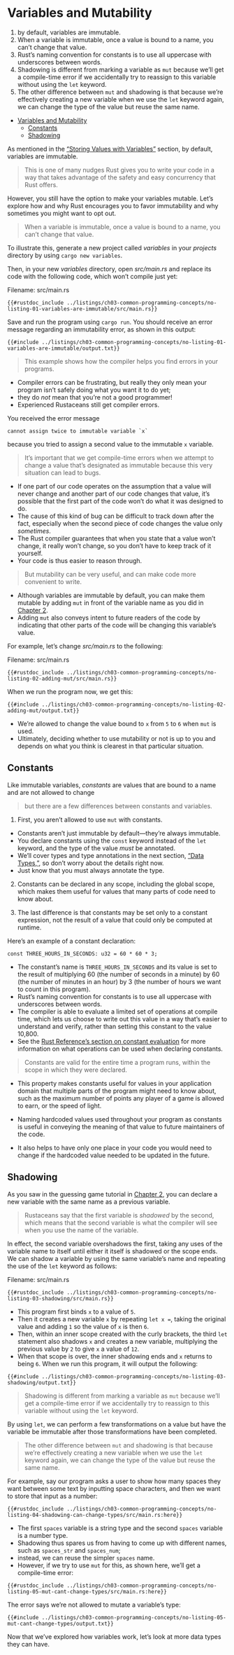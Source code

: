 # Variables and Mutability

1. by default, variables are immutable.
2. When a variable is immutable, once a value is bound to a name, you can’t change that value.
3. Rust’s naming convention for constants is to use all uppercase with
   underscores between words.
4. Shadowing is different from marking a variable as `mut` because we’ll get a
   compile-time error if we accidentally try to reassign to this variable without
   using the `let` keyword.
5. The other difference between `mut` and shadowing is that because we’re
   effectively creating a new variable when we use the `let` keyword again, we can
   change the type of the value but reuse the same name.

<!--ts-->
* [Variables and Mutability](#variables-and-mutability)
   * [Constants](#constants)
   * [Shadowing](#shadowing)

<!-- Created by https://github.com/ekalinin/github-markdown-toc -->
<!-- Added by: runner, at: Wed Apr  5 16:00:23 UTC 2023 -->

<!--te-->
As mentioned in the [“Storing Values with
Variables”][storing-values-with-variables]<!-- ignore --> section, by default,
variables are immutable.

> This is one of many nudges Rust gives you to write
> your code in a way that takes advantage of the safety and easy concurrency that
> Rust offers.

However, you still have the option to make your variables mutable.
Let’s explore how and why Rust encourages you to favor immutability and why
sometimes you might want to opt out.

> When a variable is immutable, once a value is bound to a name, you can’t change
> that value.

To illustrate this, generate a new project called *variables* in
your *projects* directory by using `cargo new variables`.

Then, in your new *variables* directory, open *src/main.rs* and replace its
code with the following code, which won’t compile just yet:

<span class="filename">Filename: src/main.rs</span>

```rust,ignore,does_not_compile
{{#rustdoc_include ../listings/ch03-common-programming-concepts/no-listing-01-variables-are-immutable/src/main.rs}}
```

Save and run the program using `cargo run`. You should receive an error message
regarding an immutability error, as shown in this output:

```console
{{#include ../listings/ch03-common-programming-concepts/no-listing-01-variables-are-immutable/output.txt}}
```

> This example shows how the compiler helps you find errors in your programs.

- Compiler errors can be frustrating, but really they only mean your program
  isn’t safely doing what you want it to do yet;
- they do *not* mean that you’re
  not a good programmer!
- Experienced Rustaceans still get compiler errors.

You received the error message

```shell 
cannot assign twice to immutable variable `x`
``` 

because you tried to assign a second value to the immutable `x` variable.

> It’s important that we get compile-time errors when we attempt to change a
> value that’s designated as immutable because this very situation can lead to
> bugs.

- If one part of our code operates on the assumption that a value will
  never change and another part of our code changes that value, it’s possible
  that the first part of the code won’t do what it was designed to do.
- The cause
  of this kind of bug can be difficult to track down after the fact, especially
  when the second piece of code changes the value only *sometimes*.
- The Rust
  compiler guarantees that when you state that a value won’t change, it really
  won’t change, so you don’t have to keep track of it yourself.
- Your code is thus
  easier to reason through.

> But mutability can be very useful, and can make code more convenient to write.

- Although variables are immutable by default, you can make them mutable by
  adding `mut` in front of the variable name as you did in [Chapter
  2][storing-values-with-variables]<!-- ignore -->.
- Adding `mut` also conveys
  intent to future readers of the code by indicating that other parts of the code
  will be changing this variable’s value.

For example, let’s change *src/main.rs* to the following:

<span class="filename">Filename: src/main.rs</span>

```rust, editable
{{#rustdoc_include ../listings/ch03-common-programming-concepts/no-listing-02-adding-mut/src/main.rs}}
```

When we run the program now, we get this:

```console
{{#include ../listings/ch03-common-programming-concepts/no-listing-02-adding-mut/output.txt}}
```

- We’re allowed to change the value bound to `x` from `5` to `6` when `mut` is
  used.
- Ultimately, deciding whether to use mutability or not is up to you and
  depends on what you think is clearest in that particular situation.

## Constants

Like immutable variables, *constants* are values that are bound to a name and
are not allowed to change

> but there are a few differences between constants and variables.

1. First, you aren’t allowed to use `mut` with constants.

- Constants aren’t just
  immutable by default—they’re always immutable.
- You declare constants using the
  `const` keyword instead of the `let` keyword, and the type of the value *must*
  be annotated.
- We’ll cover types and type annotations in the next section,
  [“Data Types,”][data-types]<!-- ignore -->, so don’t worry about the details
  right now.
- Just know that you must always annotate the type.

2. Constants can be declared in any scope, including the global scope, which makes
   them useful for values that many parts of code need to know about.

3. The last difference is that constants may be set only to a constant expression,
   not the result of a value that could only be computed at runtime.

Here’s an example of a constant declaration:

```rust, editable
const THREE_HOURS_IN_SECONDS: u32 = 60 * 60 * 3;
```

- The constant’s name is `THREE_HOURS_IN_SECONDS` and its value is set to the
  result of multiplying 60 (the number of seconds in a minute) by 60 (the number
  of minutes in an hour) by 3 (the number of hours we want to count in this
  program).
- Rust’s naming convention for constants is to use all uppercase with
  underscores between words.
- The compiler is able to evaluate a limited set of
  operations at compile time, which lets us choose to write out this value in a
  way that’s easier to understand and verify, rather than setting this constant
  to the value 10,800.
- See the [Rust Reference’s section on constant
  evaluation][const-eval] for more information on what operations can be used
  when declaring constants.

> Constants are valid for the entire time a program runs, within the scope in
> which they were declared.

- This property makes constants useful for values in
  your application domain that multiple parts of the program might need to know
  about, such as the maximum number of points any player of a game is allowed to
  earn, or the speed of light.

- Naming hardcoded values used throughout your program as constants is useful in
  conveying the meaning of that value to future maintainers of the code.
- It also
  helps to have only one place in your code you would need to change if the
  hardcoded value needed to be updated in the future.

## Shadowing

As you saw in the guessing game tutorial in [Chapter 2][comparing-the-guess-to-the-secret-number]<!-- ignore -->, you can declare a
new variable with the same name as a previous variable.

> Rustaceans say that the
> first variable is *shadowed* by the second, which means that the second
> variable is what the compiler will see when you use the name of the variable.

In effect, the second variable overshadows the first, taking any uses of the
variable name to itself until either it itself is shadowed or the scope ends.
We can shadow a variable by using the same variable’s name and repeating the
use of the `let` keyword as follows:

<span class="filename">Filename: src/main.rs</span>

```rust, editable
{{#rustdoc_include ../listings/ch03-common-programming-concepts/no-listing-03-shadowing/src/main.rs}}
```

- This program first binds `x` to a value of `5`.
- Then it creates a new variable
  `x` by repeating `let x =`, taking the original value and adding `1` so the
  value of `x` is then `6`.
- Then, within an inner scope created with the curly
  brackets, the third `let` statement also shadows `x` and creates a new
  variable, multiplying the previous value by `2` to give `x` a value of `12`.
- When that scope is over, the inner shadowing ends and `x` returns to being `6`.
  When we run this program, it will output the following:

```console
{{#include ../listings/ch03-common-programming-concepts/no-listing-03-shadowing/output.txt}}
```

> Shadowing is different from marking a variable as `mut` because we’ll get a
> compile-time error if we accidentally try to reassign to this variable without
> using the `let` keyword.

By using `let`, we can perform a few transformations
on a value but have the variable be immutable after those transformations have
been completed.

> The other difference between `mut` and shadowing is that because we’re
> effectively creating a new variable when we use the `let` keyword again, we can
> change the type of the value but reuse the same name.

For example, say our
program asks a user to show how many spaces they want between some text by
inputting space characters, and then we want to store that input as a number:

```rust, editable
{{#rustdoc_include ../listings/ch03-common-programming-concepts/no-listing-04-shadowing-can-change-types/src/main.rs:here}}
```

- The first `spaces` variable is a string type and the second `spaces` variable
  is a number type.
- Shadowing thus spares us from having to come up with
  different names, such as `spaces_str` and `spaces_num`;
- instead, we can reuse
  the simpler `spaces` name.
- However, if we try to use `mut` for this, as shown
  here, we’ll get a compile-time error:

```rust,ignore,does_not_compile
{{#rustdoc_include ../listings/ch03-common-programming-concepts/no-listing-05-mut-cant-change-types/src/main.rs:here}}
```

The error says we’re not allowed to mutate a variable’s type:

```console
{{#include ../listings/ch03-common-programming-concepts/no-listing-05-mut-cant-change-types/output.txt}}
```

Now that we’ve explored how variables work, let’s look at more data types they
can have.

[comparing-the-guess-to-the-secret-number]:
ch02-00-guessing-game-tutorial.html#comparing-the-guess-to-the-secret-number

[data-types]: ch03-02-data-types.html#data-types

[storing-values-with-variables]: ch02-00-guessing-game-tutorial.html#storing-values-with-variables

[const-eval]: ../reference/const_eval.html
